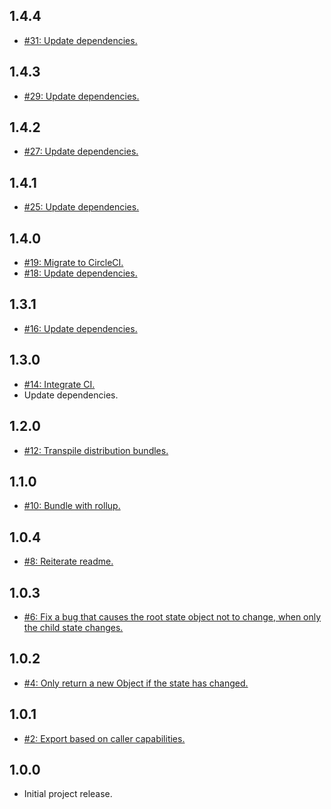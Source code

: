## 1.4.4
* [#31: Update dependencies.](https://github.com/haensl/assign-reducers/issues/31)

## 1.4.3
* [#29: Update dependencies.](https://github.com/haensl/assign-reducers/issues/29)

## 1.4.2
* [#27: Update dependencies.](https://github.com/haensl/assign-reducers/issues/27)

## 1.4.1
* [#25: Update dependencies.](https://github.com/haensl/assign-reducers/issues/25)

## 1.4.0
* [#19: Migrate to CircleCI.](https://github.com/haensl/assign-reducers/issues/19)
* [#18: Update dependencies.](https://github.com/haensl/assign-reducers/issues/18)

## 1.3.1
* [#16: Update dependencies.](https://github.com/haensl/assign-reducers/issues/16)

## 1.3.0
* [#14: Integrate CI.](https://github.com/haensl/assign-reducers/issues/14)
* Update dependencies.

## 1.2.0
* [#12: Transpile distribution bundles.](https://github.com/haensl/assign-reducers/issues/12)

## 1.1.0
* [#10: Bundle with rollup.](https://github.com/haensl/assign-reducers/issues/10)

## 1.0.4
* [#8: Reiterate readme.](https://github.com/haensl/assign-reducers/issues/8)

## 1.0.3
* [#6: Fix a bug that causes the root state object not to change, when only the child state changes.](https://github.com/haensl/assign-reducers/issues/6)

## 1.0.2
* [#4: Only return a new Object if the state has changed.](https://github.com/haensl/assign-reducers/issues/4)

## 1.0.1
* [#2: Export based on caller capabilities.](https://github.com/haensl/assign-reducers/issues/2)

## 1.0.0
* Initial project release.

